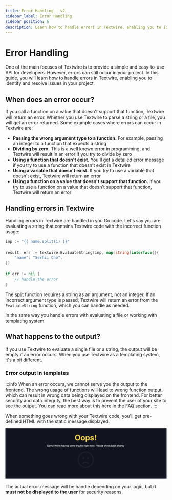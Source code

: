 ```yaml
---
title: Error Handling - v2
sidebar_label: Error Handling
sidebar_position: 6
description: Learn how to handle errors in Textwire, enabling you to identify and resolve issues in your project
---
```


# Error Handling
One of the main focuses of Textwire is to provide a simple and easy-to-use API for developers. However, errors can still occur in your project. In this guide, you will learn how to handle errors in Textwire, enabling you to identify and resolve issues in your project.

## When does an error occur?
If you call a function on a value that doesn't support that function, Textwire will return an error. Whether you use Textwire to parse a string or a file, you will get an error returned. Some example cases where errors can occur in Textwire are:

- **Passing the wrong argument type to a function.** For example, passing an integer to a function that expects a string
- **Dividing by zero.** This is a well known error in programming, and Textwire will result in an error if you try to divide by zero
- **Using a function that doesn't exist.** You'll get a detailed error message if you try to use a function that doesn't exist in Textwire
- **Using a variable that doesn't exist.** If you try to use a variable that doesn't exist, Textwire will return an error
- **Using a function on a value that doesn't support that function.** If you try to use a function on a value that doesn't support that function, Textwire will return an error

## Handling errors in Textwire
Handling errors in Textwire are handled in you Go code. Let's say you are evaluating a string that contains Textwire code with the incorrect function usage:

```go
inp := "{{ name.split(1) }}"

result, err := textwire.EvaluateString(inp, map[string]interface{}{
    "name": "Serhii Cho",
})

if err != nil {
    // handle the error
}
```

The [split](/docs/v2/functions/str#split) function requires a string as an argument, not an integer. If an incorrect argument type is passed, Textwire will return an error from the `EvaluateString` function, which you can handle as needed.

In the same way you handle errors with evaluating a file or working with templating system.

## What happens to the output?
If you use Textwire to evaluate a single file or a string, the output will be empty if an error occurs. When you use Textwire as a templating system, it's a bit different.

### Error output in templates
:::info
When an error occurs, we cannot serve you the output to the frontend. The wrong usage of functions will lead to wrong function output, which can result in wrong data being displayed on the frontend. For better security and data integrity, the best way is to prevent the user of your site to see the output. You can read more about this [here in the FAQ section](/docs/v2/faq/questions#why-its-best-to-prevent-visitors-of-your-site-from-seeing-the-result-of-the-function-output-when-an-error-occurs).
:::

When something goes wrong with your Textwire code, you'll get pre-defined HTML with the static message displayed:

![Error output in Textwire](/img/oops.png)

The actual error message will be handle depending on your logic, but **it must not be displayed to the user** for security reasons.